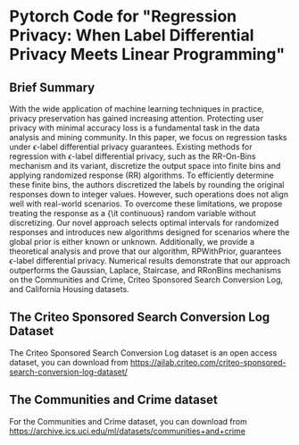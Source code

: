 # Pytorch Code for "Regression Privacy: When Label Differential Privacy Meets Linear Programming"

## Brief Summary
With the wide application of machine learning techniques in practice, privacy preservation has gained increasing attention. Protecting user privacy with minimal accuracy loss is a fundamental task in the data analysis and mining community. In this paper, we focus on regression tasks under $\epsilon$-label differential privacy guarantees. Existing methods for regression with $\epsilon$-label differential privacy, such as the RR-On-Bins mechanism and its variant, discretize the output space into finite bins and applying randomized response (RR) algorithms. To efficiently determine these finite bins, the authors discretized the labels by rounding the original responses down to integer values. However, such operations does not align well with real-world scenarios. To overcome these limitations, we propose treating the response as a {\it continuous} random variable without discretizing. Our novel approach selects optimal intervals for randomized responses and introduces new algorithms designed for scenarios where the global prior is either known or unknown. Additionally, we provide a theoretical analysis and prove that our algorithm, RPWithPrior, guarantees $\epsilon$-label differential privacy. Numerical results demonstrate that our approach outperforms the Gaussian, Laplace, Staircase, and RRonBins mechanisms on the Communities and Crime, Criteo Sponsored Search Conversion Log, and California Housing datasets. 

## The Criteo Sponsored Search Conversion Log Dataset
The Criteo Sponsored Search Conversion Log dataset is an open access dataset, you can download from https://ailab.criteo.com/criteo-sponsored-search-conversion-log-dataset/

## The Communities and Crime dataset
For the Communities and Crime dataset, you can download from https://archive.ics.uci.edu/ml/datasets/communities+and+crime

